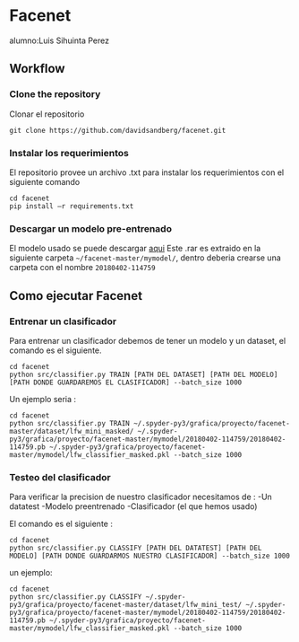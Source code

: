 # Facenet 
alumno:Luis Sihuinta Perez


## Workflow
### Clone the repository
Clonar el repositorio
```
git clone https://github.com/davidsandberg/facenet.git
```

### Instalar los requerimientos
El repositorio provee un archivo .txt para instalar los requerimientos con el siguiente comando

```
cd facenet
pip install –r requirements.txt
```
### Descargar un modelo pre-entrenado
El modelo usado se puede descargar [aqui](https://drive.google.com/file/d/1EXPBSXwTaqrSC0OhUdXNmKSh9qJUQ55-/view) 
Este .rar es extraido en la siguiente carpeta `~/facenet-master/mymodel/`, dentro deberia crearse una carpeta con el nombre `20180402-114759`


## Como ejecutar Facenet
### Entrenar un clasificador 
Para entrenar un clasificador debemos de tener un modelo y un dataset, el comando es el siguiente.

```
cd facenet
python src/classifier.py TRAIN [PATH DEL DATASET] [PATH DEL MODELO] [PATH DONDE GUARDAREMOS EL CLASIFICADOR] --batch_size 1000
```
Un ejemplo seria :

```
cd facenet
python src/classifier.py TRAIN ~/.spyder-py3/grafica/proyecto/facenet-master/dataset/lfw_mini_masked/ ~/.spyder-py3/grafica/proyecto/facenet-master/mymodel/20180402-114759/20180402-114759.pb ~/.spyder-py3/grafica/proyecto/facenet-master/mymodel/lfw_classifier_masked.pkl --batch_size 1000 
```

### Testeo del clasificador 

Para verificar la precision de nuestro clasificador necesitamos de :
-Un datatest
-Modelo preentrenado
-Clasificador (el que hemos usado)

El comando es el siguiente :

```
cd facenet
python src/classifier.py CLASSIFY [PATH DEL DATATEST] [PATH DEL MODELO] [PATH DONDE GUARDARMOS NUESTRO CLASIFICADOR] --batch_size 1000
```

un ejemplo:
```
cd facenet
python src/classifier.py CLASSIFY ~/.spyder-py3/grafica/proyecto/facenet-master/dataset/lfw_mini_test/ ~/.spyder-py3/grafica/proyecto/facenet-master/mymodel/20180402-114759/20180402-114759.pb ~/.spyder-py3/grafica/proyecto/facenet-master/mymodel/lfw_classifier_masked.pkl --batch_size 1000
```
